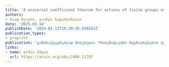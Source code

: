 ```yaml
---
title: 'A universal coefficient theorem for actions of finite groups on $C^*$-algebras'
authors:
- რალფ მეიერი, გიორგი ნადარეიშვილი
date: '2025-03-14'
publishDate: '2024-02-12T10:20:26.650242Z'
publication_types:
- preprint
publication: 'გამოსაქვეყნებლად მიღებულია *მათემატიკური მეცნიერებების ჟურნალში, ტოკიოს უნივერსიტეტი*. პრეპრინტი იხილეთ *arXiv*-ზე'
links:
- name: arXiv ბმული
  url: https://arxiv.org/abs/2406.11787
---
```

